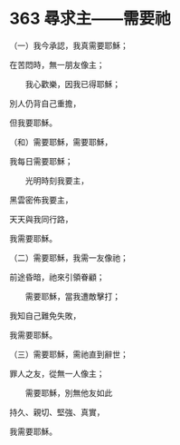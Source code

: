 # 363 尋求主——需要祂

（一）我今承認，我真需要耶穌；

在苦悶時，無一朋友像主；

　　我心歡樂，因我已得耶穌；

別人仍背自己重擔，

但我要耶穌。

（和）需要耶穌，需要耶穌，

我每日需要耶穌；

　　光明時刻我要主，

黑雲密佈我要主，

天天與我同行路，

我需要耶穌。

（二）需要耶穌，我需一友像祂；

前途昏暗，祂來引領眷顧；

　　需要耶穌，當我遭敵擊打；

我知自己難免失敗，

我需要耶穌。

（三）需要耶穌，需祂直到辭世；

罪人之友，從無一人像主；

　　需要耶穌，別無他友如此

持久、親切、堅強、真實，

我需要耶穌。

